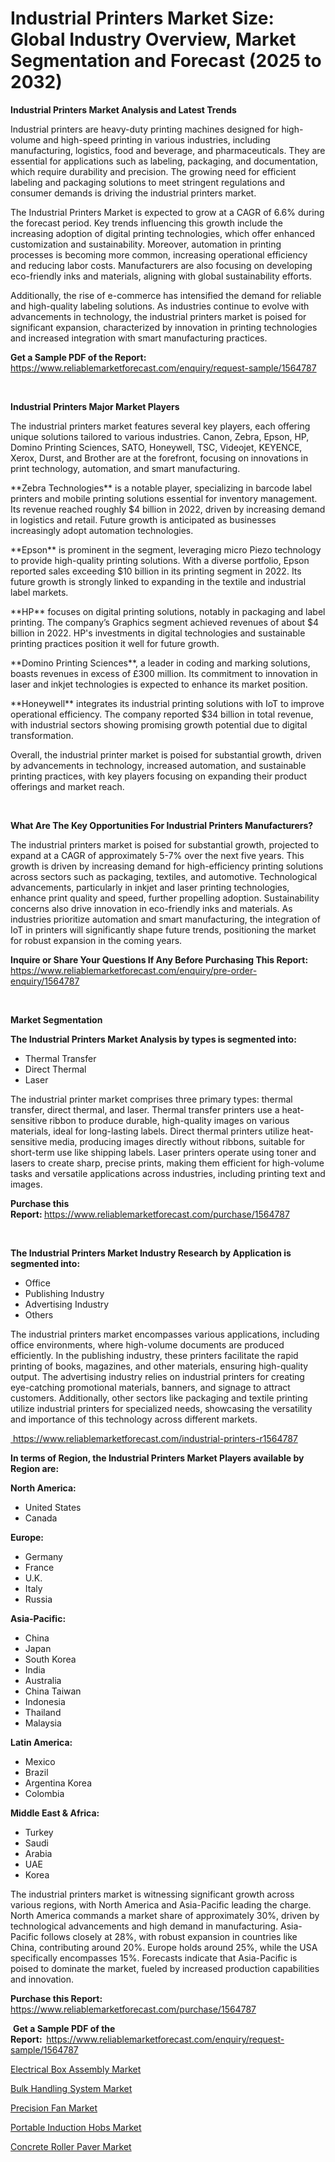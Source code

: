 <p><h1>Industrial Printers Market Size: Global Industry Overview, Market Segmentation and Forecast (2025 to 2032)</h1></p><p><strong>Industrial Printers Market Analysis and Latest Trends</strong></p>
<p><p>Industrial printers are heavy-duty printing machines designed for high-volume and high-speed printing in various industries, including manufacturing, logistics, food and beverage, and pharmaceuticals. They are essential for applications such as labeling, packaging, and documentation, which require durability and precision. The growing need for efficient labeling and packaging solutions to meet stringent regulations and consumer demands is driving the industrial printers market.</p><p>The Industrial Printers Market is expected to grow at a CAGR of 6.6% during the forecast period. Key trends influencing this growth include the increasing adoption of digital printing technologies, which offer enhanced customization and sustainability. Moreover, automation in printing processes is becoming more common, increasing operational efficiency and reducing labor costs. Manufacturers are also focusing on developing eco-friendly inks and materials, aligning with global sustainability efforts.</p><p>Additionally, the rise of e-commerce has intensified the demand for reliable and high-quality labeling solutions. As industries continue to evolve with advancements in technology, the industrial printers market is poised for significant expansion, characterized by innovation in printing technologies and increased integration with smart manufacturing practices.</p></p>
<p><strong>Get a Sample PDF of the Report:&nbsp;</strong> <a href="https://www.reliablemarketforecast.com/enquiry/request-sample/1564787?utm_campaign=950&utm_medium=2&utm_source=Github&utm_content=ia&utm_term=11042025&utm_id=industrial-printers">https://www.reliablemarketforecast.com/enquiry/request-sample/1564787</a></p>
<p>&nbsp;</p>
<p><strong>Industrial Printers Major Market Players</strong></p>
<p><p>The industrial printers market features several key players, each offering unique solutions tailored to various industries. Canon, Zebra, Epson, HP, Domino Printing Sciences, SATO, Honeywell, TSC, Videojet, KEYENCE, Xerox, Durst, and Brother are at the forefront, focusing on innovations in print technology, automation, and smart manufacturing.</p><p>**Zebra Technologies** is a notable player, specializing in barcode label printers and mobile printing solutions essential for inventory management. Its revenue reached roughly $4 billion in 2022, driven by increasing demand in logistics and retail. Future growth is anticipated as businesses increasingly adopt automation technologies.</p><p>**Epson** is prominent in the segment, leveraging micro Piezo technology to provide high-quality printing solutions. With a diverse portfolio, Epson reported sales exceeding $10 billion in its printing segment in 2022. Its future growth is strongly linked to expanding in the textile and industrial label markets.</p><p>**HP** focuses on digital printing solutions, notably in packaging and label printing. The company’s Graphics segment achieved revenues of about $4 billion in 2022. HP's investments in digital technologies and sustainable printing practices position it well for future growth.</p><p>**Domino Printing Sciences**, a leader in coding and marking solutions, boasts revenues in excess of £300 million. Its commitment to innovation in laser and inkjet technologies is expected to enhance its market position.</p><p>**Honeywell** integrates its industrial printing solutions with IoT to improve operational efficiency. The company reported $34 billion in total revenue, with industrial sectors showing promising growth potential due to digital transformation.</p><p>Overall, the industrial printer market is poised for substantial growth, driven by advancements in technology, increased automation, and sustainable printing practices, with key players focusing on expanding their product offerings and market reach.</p></p>
<p>&nbsp;</p>
<p><strong>What Are The Key Opportunities For Industrial Printers Manufacturers?</strong></p>
<p><p>The industrial printers market is poised for substantial growth, projected to expand at a CAGR of approximately 5-7% over the next five years. This growth is driven by increasing demand for high-efficiency printing solutions across sectors such as packaging, textiles, and automotive. Technological advancements, particularly in inkjet and laser printing technologies, enhance print quality and speed, further propelling adoption. Sustainability concerns also drive innovation in eco-friendly inks and materials. As industries prioritize automation and smart manufacturing, the integration of IoT in printers will significantly shape future trends, positioning the market for robust expansion in the coming years.</p></p>
<p><strong>Inquire or Share Your Questions If Any Before Purchasing This Report:</strong> <a href="https://www.reliablemarketforecast.com/enquiry/pre-order-enquiry/1564787?utm_campaign=950&utm_medium=2&utm_source=Github&utm_content=ia&utm_term=11042025&utm_id=industrial-printers">https://www.reliablemarketforecast.com/enquiry/pre-order-enquiry/1564787</a></p>
<p>&nbsp;</p>
<p><strong>Market Segmentation</strong></p>
<p><strong>The Industrial Printers Market Analysis by types is segmented into:</strong></p>
<p><ul><li>Thermal Transfer</li><li>Direct Thermal</li><li>Laser</li></ul></p>
<p><p>The industrial printer market comprises three primary types: thermal transfer, direct thermal, and laser. Thermal transfer printers use a heat-sensitive ribbon to produce durable, high-quality images on various materials, ideal for long-lasting labels. Direct thermal printers utilize heat-sensitive media, producing images directly without ribbons, suitable for short-term use like shipping labels. Laser printers operate using toner and lasers to create sharp, precise prints, making them efficient for high-volume tasks and versatile applications across industries, including printing text and images.</p></p>
<p><strong>Purchase this Report:&nbsp;</strong><a href="https://www.reliablemarketforecast.com/purchase/1564787?utm_campaign=950&utm_medium=2&utm_source=Github&utm_content=ia&utm_term=11042025&utm_id=industrial-printers">https://www.reliablemarketforecast.com/purchase/1564787</a></p>
<p>&nbsp;</p>
<p><strong>The Industrial Printers Market Industry Research by Application is segmented into:</strong></p>
<p><ul><li>Office</li><li>Publishing Industry</li><li>Advertising Industry</li><li>Others</li></ul></p>
<p><p>The industrial printers market encompasses various applications, including office environments, where high-volume documents are produced efficiently. In the publishing industry, these printers facilitate the rapid printing of books, magazines, and other materials, ensuring high-quality output. The advertising industry relies on industrial printers for creating eye-catching promotional materials, banners, and signage to attract customers. Additionally, other sectors like packaging and textile printing utilize industrial printers for specialized needs, showcasing the versatility and importance of this technology across different markets.</p></p>
<p><a href="https://www.reliablemarketforecast.com/industrial-printers-r1564787?utm_campaign=950&utm_medium=2&utm_source=Github&utm_content=ia&utm_term=11042025&utm_id=industrial-printers">&nbsp;https://www.reliablemarketforecast.com/industrial-printers-r1564787</a></p>
<p><strong>In terms of Region, the Industrial Printers Market Players available by Region are:</strong></p>
<p>
    <p> <strong> North America: </strong>
        <ul>
            <li>United States</li>
            <li>Canada</li>
        </ul>
        </p> 
    <p> <strong> Europe: </strong>
        <ul>
            <li>Germany</li>
            <li>France</li>
            <li>U.K.</li>
            <li>Italy</li>
            <li>Russia</li>
        </ul>
        </p> 
    <p> <strong> Asia-Pacific: </strong>
        <ul>
            <li>China</li>
            <li>Japan</li>
            <li>South Korea</li>
            <li>India</li>
            <li>Australia</li>
            <li>China Taiwan</li>
            <li>Indonesia</li>
            <li>Thailand</li>
            <li>Malaysia</li>
        </ul>
        </p> 
    <p> <strong> Latin America: </strong>
        <ul>
            <li>Mexico</li>
            <li>Brazil</li>
            <li>Argentina Korea</li>
            <li>Colombia</li>
        </ul>
        </p> 
    <p> <strong> Middle East & Africa: </strong>
        <ul>
            <li>Turkey</li>
            <li>Saudi</li>
            <li>Arabia</li>
            <li>UAE</li>
            <li>Korea</li>
        </ul>
    </p>
    </p>
<p><p>The industrial printers market is witnessing significant growth across various regions, with North America and Asia-Pacific leading the charge. North America commands a market share of approximately 30%, driven by technological advancements and high demand in manufacturing. Asia-Pacific follows closely at 28%, with robust expansion in countries like China, contributing around 20%. Europe holds around 25%, while the USA specifically encompasses 15%. Forecasts indicate that Asia-Pacific is poised to dominate the market, fueled by increased production capabilities and innovation.</p></p>
<p><strong>Purchase this Report: </strong><a href="https://www.reliablemarketforecast.com/purchase/1564787?utm_campaign=950&utm_medium=2&utm_source=Github&utm_content=ia&utm_term=11042025&utm_id=industrial-printers">https://www.reliablemarketforecast.com/purchase/1564787</a></p>
<p>&nbsp;<strong>Get a Sample PDF of the Report:&nbsp;&nbsp;</strong><a href="https://www.reliablemarketforecast.com/enquiry/request-sample/1564787?utm_campaign=950&utm_medium=2&utm_source=Github&utm_content=ia&utm_term=11042025&utm_id=industrial-printers">https://www.reliablemarketforecast.com/enquiry/request-sample/1564787</a></p>
<p><strong></strong></p>
<p><p><a href="https://github.com/ernierintzfu/Market-Research-Report-List-1/blob/main/electrical-box-assembly-market.md?utm_campaign=950&utm_medium=2&utm_source=Github&utm_content=ia&utm_term=11042025&utm_id=industrial-printers">Electrical Box Assembly Market</a></p><p><a href="https://github.com/goickpache1m/Market-Research-Report-List-1/blob/main/bulk-handling-system-market.md?utm_campaign=950&utm_medium=2&utm_source=Github&utm_content=ia&utm_term=11042025&utm_id=industrial-printers">Bulk Handling System Market</a></p><p><a href="https://github.com/ChiragRp1/Market-Research-Report-List-7/blob/main/precision-fan-market.md?utm_campaign=950&utm_medium=2&utm_source=Github&utm_content=ia&utm_term=11042025&utm_id=industrial-printers">Precision Fan Market</a></p><p><a href="https://github.com/kielbledeni0/Market-Research-Report-List-1/blob/main/portable-induction-hobs-market.md?utm_campaign=950&utm_medium=2&utm_source=Github&utm_content=ia&utm_term=11042025&utm_id=industrial-printers">Portable Induction Hobs Market</a></p><p><a href="https://github.com/smarzkathyb6/Market-Research-Report-List-1/blob/main/concrete-roller-paver-market.md?utm_campaign=950&utm_medium=2&utm_source=Github&utm_content=ia&utm_term=11042025&utm_id=industrial-printers">Concrete Roller Paver Market</a></p></p>